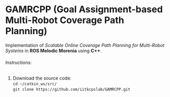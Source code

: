 # GAMRCPP (Goal Assignment-based Multi-Robot Coverage Path Planning)
Implementation of *Scalable Online Coverage Path Planning for Multi-Robot Systems* in **ROS Melodic Morenia** using **C++**.

###### Instructions:

1.  Download the source code:<br/> 
    `cd ~/catkin_ws/src/`<br/> 
    `git clone https://github.com/iitkcpslab/GAMRCPP.git`

